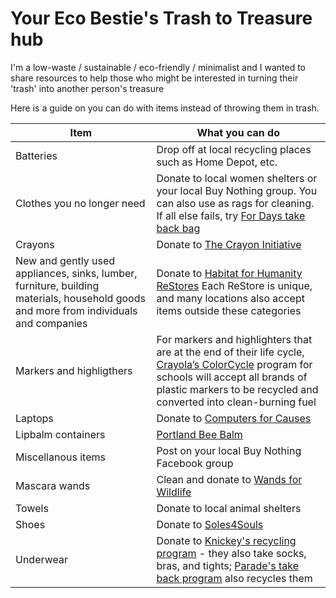 # Your Eco Bestie's Trash to Treasure hub
I'm a low-waste / sustainable / eco-friendly / minimalist and I wanted to share resources to help those who might be interested in turning their 'trash' into another person's treasure

Here is a guide on you can do with items instead of throwing them in trash.

| Item | What you can do |
| ------ | -------------|
| Batteries | Drop off at local recycling places such as Home Depot, etc. |
| Clothes you no longer need | Donate to local women shelters or your local Buy Nothing group. You can also use as rags for cleaning. If all else fails, try [For Days take back bag](https://fordays.com/products/take-back-bag)|
| Crayons | Donate to [The Crayon Initiative](https://thecrayoninitiative.org/)
| New and gently used appliances, sinks, lumber, furniture, building materials, household goods and more from individuals and companies| Donate to [Habitat for Humanity ReStores](https://www.habitat.org/restores/donate-goods) Each ReStore is unique, and many locations also accept items outside these categories |
| Markers and highligthers | For markers and highlighters that are at the end of their life cycle, [Crayola’s ColorCycle](https://www.crayola.com/colorcycle) program for schools will accept all brands of plastic markers to be recycled and converted into clean-burning fuel
| Laptops | Donate to [Computers for Causes](https://www.computerswithcauses.org/laptop-donation/) |
| Lipbalm containers | [Portland Bee Balm](https://portlandbeebalm.com/pages/recycle) | 
| Miscellanous items | Post on your local Buy Nothing Facebook group |
| Mascara wands | Clean and donate to [Wands for Wildlife](https://www.wandsforwildlife.org/donate-wands.html) |
| Towels | Donate to local animal shelters |
| Shoes | Donate to [Soles4Souls](https://soles4souls.org/give-shoes/) |
| Underwear | Donate to [Knickey's recycling program](https://knickey.com/pages/recycle) - they also take socks, bras, and tights; [Parade's take back program](https://yourparade.com/pages/take-back) also recycles them |
